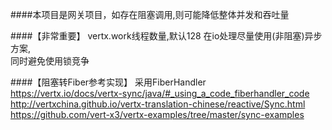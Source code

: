 ####本项目是网关项目，如存在阻塞调用,则可能降低整体并发和吞吐量

####【非常重要】 vertx.work线程数量,默认128
  在io处理尽量使用(非阻塞)异步方案,  
  同时避免使用锁竞争  
  
####【阻塞转Fiber参考实现】
  采用FiberHandler  
  https://vertx.io/docs/vertx-sync/java/#_using_a_code_fiberhandler_code  
  http://vertxchina.github.io/vertx-translation-chinese/reactive/Sync.html  
  https://github.com/vert-x3/vertx-examples/tree/master/sync-examples  
